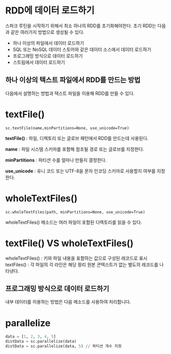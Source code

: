 # RDD에 데이터 로드하기

스파크 루틴을 시작하기 위해서 최소 하나의 RDD를 초기화해야한다.
초기 RDD는 다음과 같은 여러가지 방법으로 생성될 수 있다.

- 하나 이상의 파일에서 데이터 로드하기
- SQL 또는 NoSQL 데이터 스토어와 같은 데이터 소스에서 데이터 로드하기
- 프로그래밍 방식으로 데이터 로드하기
- 스트림에서 데이터 로드하기


## 하나 이상의 텍스트 파일에서 RDD를 만드는 방법

다음에서 설명하는 방법과 텍스트 파일을 이용해 RDD를 만들 수 있다.

# textFile()

`sc.textFile(name,minPartitions=None, use_unicode=True)`

**textFile()** : 파일, 디렉토리 또는 글로브 패턴에서 RDD를 만드는데 사용된다.

**name** : 파일 시스템 스키마를 포함해 참조될 경로 또는 글로브를 지정한다.

**minPartitions** : 파티션 수를 얼마나 만들지 결정한다.

**use_unicode** : 유니 코드 또는 UTF-8을 문자 인코딩 스키마로 사용할지 여부를 지정한다.


# wholeTextFiles()

`sc.wholeTextFiles(path, minPartitions=None, use_unicode=True)`

wholeTextFiles() 메소드는 여러 파일이 포함된 디렉토리를 읽을 수 있다.


# textFile() VS wholeTextFiles()

wholeTextFiles() : 키와 파일 내용을 표함하는 값으로 구성된 레코드로 표시
textFiles() : 각 파일의 각 라인은 해당 팡리 원본 콘텍스트가 없는 별도의 레코드를 나타낸다.


## 프로그래밍 방식으로 데이터 로드하기

내부 데이터를 이용하는 방법은 다음 메소드를 사용하여 처리합니다.

# parallelize

```python
data = [1, 2, 3, 4, 5]
distData = sc.parallelize(data)
distData = sc.parallelize(data, 5) // 파티션 개수 지정
```




